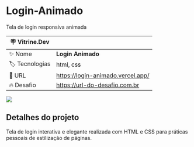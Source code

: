 # Login-Animado

Tela de login responsiva animada

| :placard: Vitrine.Dev |     |
| -------------  | --- |
| :sparkles: Nome        | **Login Animado**
| :label: Tecnologias | html, css
| :rocket: URL         | https://login-animado.vercel.app/
| :fire: Desafio     | https://url-do-desafio.com.br

<!-- Inserir imagem com a #vitrinedev ao final do link -->
![](https://via.placeholder.com/1200x500.png?text=imagem+lindona+do+meu+projeto#vitrinedev)

## Detalhes do projeto

Tela de login interativa e elegante realizada com HTML e CSS para práticas pessoais de estilização de páginas.
